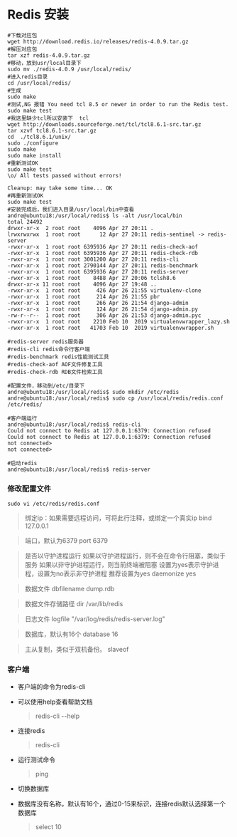 # Redis 安装



```shell
#下载对应包
wget http://download.redis.io/releases/redis-4.0.9.tar.gz
#解压对应包
tar xzf redis-4.0.9.tar.gz 
#移动，放到usr/local⽬录下
sudo mv ./redis-4.0.9 /usr/local/redis/
#进⼊redis⽬录
cd /usr/local/redis/
#生成
sudo make
#测试,NG 报错 You need tcl 8.5 or newer in order to run the Redis test.
sudo make test
#我这里缺少tcl所以安装下  tcl
wget http://downloads.sourceforge.net/tcl/tcl8.6.1-src.tar.gz  
tar xzvf tcl8.6.1-src.tar.gz
cd  ./tcl8.6.1/unix/
sudo ./configure  
sudo make  
sudo make install
#重新测试OK
sudo make test
\o/ All tests passed without errors!

Cleanup: may take some time... OK
#再重新测试OK
sudo make test
#安装完成后，我们进入目录/usr/local/bin中查看
andre@ubuntu18:/usr/local/redis$ ls -alt /usr/local/bin  
total 24492
drwxr-xr-x  2 root root    4096 Apr 27 20:11 .
lrwxrwxrwx  1 root root      12 Apr 27 20:11 redis-sentinel -> redis-server
-rwxr-xr-x  1 root root 6395936 Apr 27 20:11 redis-check-aof
-rwxr-xr-x  1 root root 6395936 Apr 27 20:11 redis-check-rdb
-rwxr-xr-x  1 root root 3001200 Apr 27 20:11 redis-cli
-rwxr-xr-x  1 root root 2790144 Apr 27 20:11 redis-benchmark
-rwxr-xr-x  1 root root 6395936 Apr 27 20:11 redis-server
-rwxr-xr-x  1 root root    8488 Apr 27 20:06 tclsh8.6
drwxr-xr-x 11 root root    4096 Apr 27 19:48 ..
-rwxr-xr-x  1 root root     426 Apr 26 21:55 virtualenv-clone
-rwxr-xr-x  1 root root     214 Apr 26 21:55 pbr
-rwxr-xr-x  1 root root     266 Apr 26 21:54 django-admin
-rwxr-xr-x  1 root root     124 Apr 26 21:54 django-admin.py
-rw-r--r--  1 root root     306 Apr 26 21:53 django-admin.pyc
-rwxr-xr-x  1 root root    2210 Feb 10  2019 virtualenvwrapper_lazy.sh
-rwxr-xr-x  1 root root   41703 Feb 10  2019 virtualenvwrapper.sh

#redis-server redis服务器
#redis-cli redis命令行客户端
#redis-benchmark redis性能测试工具
#redis-check-aof AOF文件修复工具
#redis-check-rdb RDB文件检索工具

#配置⽂件，移动到/etc/⽬录下
andre@ubuntu18:/usr/local/redis$ sudo mkdir /etc/redis
andre@ubuntu18:/usr/local/redis$ sudo cp /usr/local/redis/redis.conf /etc/redis/

#客户端运行
andre@ubuntu18:/usr/local/redis$ redis-cli
Could not connect to Redis at 127.0.0.1:6379: Connection refused
Could not connect to Redis at 127.0.0.1:6379: Connection refused
not connected> 
not connected> 

#启动redis
andre@ubuntu18:/usr/local/redis$ redis-server
```

### 修改配置文件

```shell
sudo vi /etc/redis/redis.conf
```

>绑定ip：如果需要远程访问，可将此⾏注释，或绑定⼀个真实ip
>bind 127.0.0.1

> 端⼝，默认为6379
> port 6379

> 是否以守护进程运⾏
> 如果以守护进程运⾏，则不会在命令⾏阻塞，类似于服务
> 如果以⾮守护进程运⾏，则当前终端被阻塞
> 设置为yes表示守护进程，设置为no表示⾮守护进程
> 推荐设置为yes
> daemonize yes

> 数据⽂件
> dbfilename dump.rdb

> 数据⽂件存储路径
> dir /var/lib/redis

> ⽇志⽂件
> logfile "/var/log/redis/redis-server.log"

> 数据库，默认有16个
> database 16

> 主从复制，类似于双机备份。
> slaveof

### 客户端

- 客户端的命令为redis-cli

- 可以使⽤help查看帮助⽂档

  > redis-cli --help

- 连接redis

  > redis-cli

- 运⾏测试命令

  > ping

- 切换数据库

- 数据库没有名称，默认有16个，通过0-15来标识，连接redis默认选择第一个数据库

  > select 10